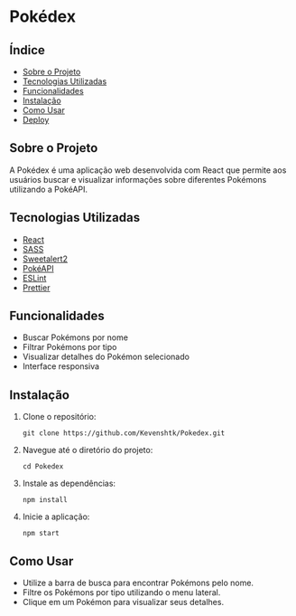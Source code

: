 # Pokédex

## Índice

- [Sobre o Projeto](#sobre-o-projeto)
- [Tecnologias Utilizadas](#tecnologias-utilizadas)
- [Funcionalidades](#funcionalidades)
- [Instalação](#instalação)
- [Como Usar](#como-usar)
- [Deploy](https://pokedex-gamma-ten-40.vercel.app)

## Sobre o Projeto

A Pokédex é uma aplicação web desenvolvida com React que permite aos usuários buscar e visualizar informações sobre diferentes Pokémons utilizando a PokéAPI.

## Tecnologias Utilizadas

- [React](https://reactjs.org/)
- [SASS](https://sass-lang.com/)
- [Sweetalert2](https://sweetalert2.github.io)
- [PokéAPI](https://pokeapi.co/)
- [ESLint](https://eslint.org)
- [Prettier](https://prettier.io)

## Funcionalidades

- Buscar Pokémons por nome
- Filtrar Pokémons por tipo
- Visualizar detalhes do Pokémon selecionado
- Interface responsiva

## Instalação

1. Clone o repositório:
   ```terminal
   git clone https://github.com/Kevenshtk/Pokedex.git

2. Navegue até o diretório do projeto:
   ```terminal
   cd Pokedex

3. Instale as dependências:
   ```terminal
   npm install

4. Inicie a aplicação:
   ```terminal
   npm start

## Como Usar

- Utilize a barra de busca para encontrar Pokémons pelo nome.
- Filtre os Pokémons por tipo utilizando o menu lateral.
- Clique em um Pokémon para visualizar seus detalhes.